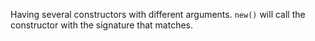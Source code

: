 Having several constructors with different arguments. `new()` will call the constructor with the signature that matches.


